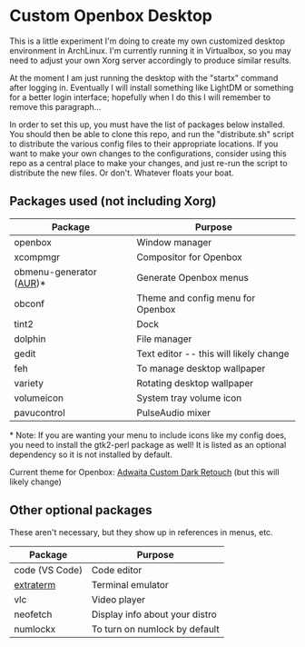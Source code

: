 # Custom Openbox Desktop

This is a little experiment I'm doing to create my own customized desktop environment in ArchLinux.
I'm currently running it in Virtualbox, so you may need to adjust your own Xorg server accordingly to produce similar results.

At the moment I am just running the desktop with the "startx" command after logging in. Eventually I will install something like
LightDM or something for a better login interface; hopefully when I do this I will remember to remove this paragraph...

In order to set this up, you must have the list of packages below installed. You should then be able to clone this repo,
and run the "distribute.sh" script to distribute the various config files to their appropriate locations. If you want to make
your own changes to the configurations, consider using this repo as a central place to make your changes, and just re-run the
script to distribute the new files. Or don't. Whatever floats your boat.

## Packages used (not including Xorg)

Package     | Purpose
----------- | -------
openbox     | Window manager
xcompmgr    | Compositor for Openbox
obmenu-generator ([AUR](https://aur.archlinux.org/packages/obmenu-generator/))\* | Generate Openbox menus
obconf      | Theme and config menu for Openbox
tint2       | Dock
dolphin     | File manager
gedit       | Text editor -- this will likely change
feh         | To manage desktop wallpaper
variety     | Rotating desktop wallpaper
volumeicon  | System tray volume icon
pavucontrol | PulseAudio mixer

\* Note: If you are wanting your menu to include icons like my config does, you need to install the gtk2-perl package as well! It is listed as an optional dependency so it is not installed by default.

Current theme for Openbox: [Adwaita Custom Dark Retouch](https://www.box-look.org/p/1313609/) (but this will likely change)

## Other optional packages

These aren't necessary, but they show up in references in menus, etc.

Package        | Purpose
-------------- | -------
code (VS Code) | Code editor
[extraterm](https://extraterm.org/index.html) | Terminal emulator
vlc            | Video player
neofetch       | Display info about your distro
numlockx       | To turn on numlock by default
